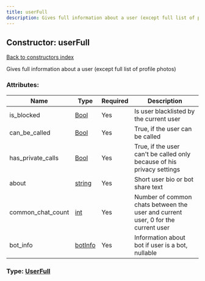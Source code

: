 ```yaml
---
title: userFull
description: Gives full information about a user (except full list of profile photos)
---
```

## Constructor: userFull  
[Back to constructors index](index.md)



Gives full information about a user (except full list of profile photos)

### Attributes:

| Name     |    Type       | Required | Description |
|----------|---------------|----------|-------------|
|is\_blocked|[Bool](../types/Bool.md) | Yes|Is user blacklisted by the current user|
|can\_be\_called|[Bool](../types/Bool.md) | Yes|True, if the user can be called|
|has\_private\_calls|[Bool](../types/Bool.md) | Yes|True, if the user can't be called only because of his privacy settings|
|about|[string](../types/string.md) | Yes|Short user bio or bot share text|
|common\_chat\_count|[int](../types/int.md) | Yes|Number of common chats between the user and current user, 0 for the current user|
|bot\_info|[botInfo](../constructors/botInfo.md) | Yes|Information about bot if user is a bot, nullable|



### Type: [UserFull](../types/UserFull.md)


